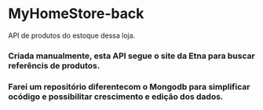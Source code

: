 # MyHomeStore-back
API de produtos do estoque dessa loja.
### Criada manualmente, esta API segue o site da Etna para buscar referêncis de produtos.
### Farei um repositório diferentecom o Mongodb para simplificar ocódigo e possibilitar crescimento e edição dos dados.
